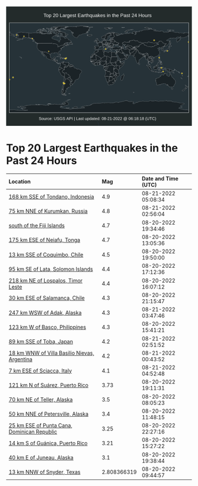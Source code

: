 ![Map](./map.png)

# Top 20 Largest Earthquakes in the Past 24 Hours

| Location | Mag | Date and Time (UTC) |
|:---|:---|:---|
| [168 km SSE of Tondano, Indonesia](https://earthquake.usgs.gov/earthquakes/eventpage/us6000ich5) | 4.9 | 08-21-2022 05:08:34 |
| [75 km NNE of Kurumkan, Russia](https://earthquake.usgs.gov/earthquakes/eventpage/us6000icgs) | 4.8 | 08-21-2022 02:56:04 |
| [south of the Fiji Islands](https://earthquake.usgs.gov/earthquakes/eventpage/us6000ices) | 4.7 | 08-20-2022 19:34:46 |
| [175 km ESE of Neiafu, Tonga](https://earthquake.usgs.gov/earthquakes/eventpage/us6000iccn) | 4.7 | 08-20-2022 13:05:36 |
| [13 km SSE of Coquimbo, Chile](https://earthquake.usgs.gov/earthquakes/eventpage/us6000icex) | 4.5 | 08-20-2022 19:50:00 |
| [95 km SE of Lata, Solomon Islands](https://earthquake.usgs.gov/earthquakes/eventpage/us6000icdt) | 4.4 | 08-20-2022 17:12:36 |
| [218 km NE of Lospalos, Timor Leste](https://earthquake.usgs.gov/earthquakes/eventpage/us6000icdf) | 4.4 | 08-20-2022 16:07:12 |
| [30 km ESE of Salamanca, Chile](https://earthquake.usgs.gov/earthquakes/eventpage/us6000icfk) | 4.3 | 08-20-2022 21:15:47 |
| [247 km WSW of Adak, Alaska](https://earthquake.usgs.gov/earthquakes/eventpage/us6000icgw) | 4.3 | 08-21-2022 03:47:46 |
| [123 km W of Basco, Philippines](https://earthquake.usgs.gov/earthquakes/eventpage/us6000icdg) | 4.3 | 08-20-2022 15:41:21 |
| [89 km SSE of Toba, Japan](https://earthquake.usgs.gov/earthquakes/eventpage/us6000icgr) | 4.2 | 08-21-2022 02:51:52 |
| [18 km WNW of Villa Basilio Nievas, Argentina](https://earthquake.usgs.gov/earthquakes/eventpage/us6000icg9) | 4.2 | 08-21-2022 00:43:52 |
| [7 km ESE of Sciacca, Italy](https://earthquake.usgs.gov/earthquakes/eventpage/us6000ich3) | 4.1 | 08-21-2022 04:52:48 |
| [121 km N of Suárez, Puerto Rico](https://earthquake.usgs.gov/earthquakes/eventpage/pr2022232000) | 3.73 | 08-20-2022 19:11:31 |
| [70 km NE of Teller, Alaska](https://earthquake.usgs.gov/earthquakes/eventpage/ak022anth3qt) | 3.5 | 08-20-2022 08:05:23 |
| [50 km NNE of Petersville, Alaska](https://earthquake.usgs.gov/earthquakes/eventpage/ak022anvilq8) | 3.4 | 08-20-2022 11:48:15 |
| [25 km ESE of Punta Cana, Dominican Republic](https://earthquake.usgs.gov/earthquakes/eventpage/pr71367143) | 3.25 | 08-20-2022 22:27:16 |
| [14 km S of Guánica, Puerto Rico](https://earthquake.usgs.gov/earthquakes/eventpage/pr71367088) | 3.21 | 08-20-2022 15:27:22 |
| [40 km E of Juneau, Alaska](https://earthquake.usgs.gov/earthquakes/eventpage/us6000icet) | 3.1 | 08-20-2022 19:38:44 |
| [13 km NNW of Snyder, Texas](https://earthquake.usgs.gov/earthquakes/eventpage/tx2022qgun) | 2.808366319 | 08-20-2022 09:44:57 |
